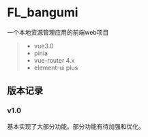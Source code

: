 # FL_bangumi

一个本地资源管理应用的前端web项目

> - vue3.0
> - pinia
> - vue-router 4.x
> - element-ui plus

## 版本记录

### v1.0

基本实现了大部分功能。部分功能有待加强和优化。

